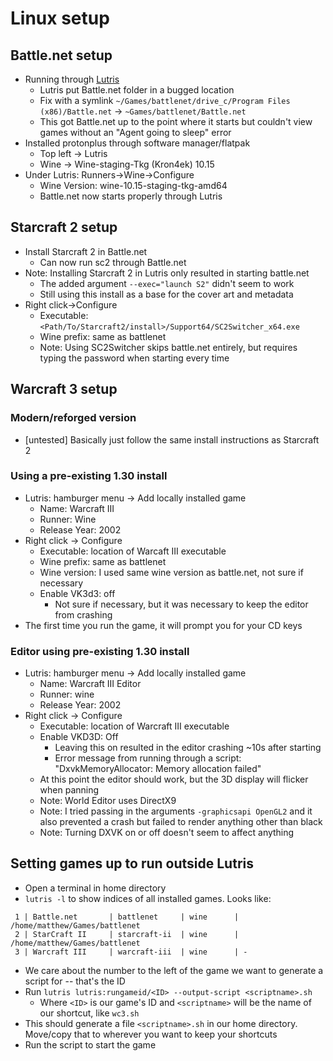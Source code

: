 # Linux setup
## Battle.net setup
* Running through [Lutris](https://lutris.net/games/battlenet/)
  * Lutris put Battle.net folder in a bugged location
  * Fix with a symlink `~/Games/battlenet/drive_c/Program Files (x86)/Battle.net` -> `~Games/battlenet/Battle.net`
  * This got Battle.net up to the point where it starts but couldn't view games without an "Agent going to sleep" error
* Installed protonplus through software manager/flatpak
  * Top left -> Lutris
  * Wine -> Wine-staging-Tkg (Kron4ek) 10.15
* Under Lutris: Runners->Wine->Configure
  * Wine Version: wine-10.15-staging-tkg-amd64
  * Battle.net now starts properly through Lutris

## Starcraft 2 setup
* Install Starcraft 2 in Battle.net
  * Can now run sc2 through Battle.net
* Note: Installing Starcraft 2 in Lutris only resulted in starting battle.net
  * The added argument `--exec="launch S2"` didn't seem to work
  * Still using this install as a base for the cover art and metadata
* Right click->Configure
  * Executable: `<Path/To/Starcraft2/install>/Support64/SC2Switcher_x64.exe`
  * Wine prefix: same as battlenet
  * Note: Using SC2Switcher skips battle.net entirely, but requires typing the password when starting every time

## Warcraft 3 setup
### Modern/reforged version
* [untested] Basically just follow the same install instructions as Starcraft 2

### Using a pre-existing 1.30 install
* Lutris: hamburger menu -> Add locally installed game
  * Name: Warcraft III
  * Runner: Wine
  * Release Year: 2002
* Right click -> Configure
  * Executable: location of Warcaft III executable
  * Wine prefix: same as battlenet
  * Wine version: I used same wine version as battle.net, not sure if necessary
  * Enable VK3d3: off
    * Not sure if necessary, but it was necessary to keep the editor from crashing
* The first time you run the game, it will prompt you for your CD keys

### Editor using pre-existing 1.30 install
* Lutris: hamburger menu -> Add locally installed game
  * Name: Warcraft III Editor
  * Runner: wine
  * Release Year: 2002
* Right click -> Configure
  * Executable: location of Warcraft III executable
  * Enable VKD3D: Off
    * Leaving this on resulted in the editor crashing ~10s after starting
    * Error message from running through a script: "DxvkMemoryAllocator: Memory allocation failed"
  * At this point the editor should work, but the 3D display will flicker when panning
  * Note: World Editor uses DirectX9
  * Note: I tried passing in the arguments `-graphicsapi OpenGL2`
    and it also prevented a crash but failed to render anything other than black
  * Note: Turning DXVK on or off doesn't seem to affect anything

## Setting games up to run outside Lutris
* Open a terminal in home directory
* `lutris -l` to show indices of all installed games. Looks like:
```
 1 | Battle.net       | battlenet     | wine      | /home/matthew/Games/battlenet
 2 | StarCraft II     | starcraft-ii  | wine      | /home/matthew/Games/battlenet
 3 | Warcraft III     | warcraft-iii  | wine      | -
```
* We care about the number to the left of the game we want to generate a script for -- that's the ID
* Run `lutris lutris:rungameid/<ID> --output-script <scriptname>.sh`
  * Where `<ID>` is our game's ID and `<scriptname>` will be the name of our shortcut, like `wc3.sh`
* This should generate a file `<scriptname>.sh` in our home directory.
  Move/copy that to wherever you want to keep your shortcuts
* Run the script to start the game
